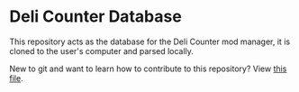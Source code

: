 # Deli Counter Database

This repository acts as the database for the Deli Counter mod manager, it is cloned to the user's computer and parsed locally.

New to git and want to learn how to contribute to this repository? View [this file](Contributing.md).
